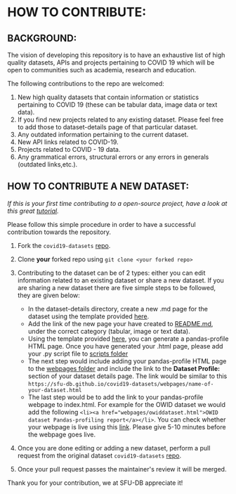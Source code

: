 # HOW TO CONTRIBUTE:

## BACKGROUND:


The vision of developing this repository is to have an exhaustive list of high quality datasets, APIs and projects pertaining to COVID 19 which will be open to communities such as academia, research and education.

The following contributions to the repo are welcomed:

1) New high quality datasets that contain information or statistics pertaining to COVID 19 (these can be tabular data, image data or text data). 
2) If you find new projects related to any existing dataset. Please feel free to add those to dataset-details page of that particular dataset.
3) Any outdated information pertaining to the current dataset.
4) New API links related to COVID-19.
5) Projects related to COVID - 19 data. 
6) Any grammatical errors, structural errors or any errors in generals (outdated links,etc.).


## HOW TO CONTRIBUTE A NEW DATASET:
_If this is your first time contributing to a open-source project, have a look at this great [tutorial](https://www.youtube.com/watch?v=dSl_qnWO104)._

Please follow this simple procedure in order to have a successful contribution towards the repository.

1) Fork the `covid19-datasets` [repo](https://github.com/sfu-db/covid19-datasets).
2) Clone **your** forked repo using `git clone <your forked repo>`
3) Contributing to the dataset can be of 2 types: either you can edit information related to an existing dataset or share a new dataset. If you are sharing a new dataset there are five simple steps to be followed, they are given below:
    * In the dataset-details directory, create a new .md page for the dataset using the template provided [here](https://github.com/sfu-db/covid19-datasets/blob/master/assets/dataset-details-template.md).
    * Add the link of the new page your have created to [README.md](https://github.com/sfu-db/covid19-datasets/blob/master/README.md), under the correct category (tabular, image or text data).
    * Using the template provided [here](https://github.com/sfu-db/covid19-datasets/blob/master/assets/pandas-profile-template.py), you can generate a pandas-profile HTML page. Once you have generated your .html page, please add your .py script file to [scripts folder](https://github.com/sfu-db/covid19-datasets/tree/master/scripts)
    * The next step would include adding your pandas-profile HTML page to the [webpages folder]() and include the link to the **Dataset Profile:** section of your dataset details page. The link would be similar to this `https://sfu-db.github.io/covid19-datasets/webpages/name-of-your-dataset.html`
    * The last step would be to add the link to your pandas-profile webpage to index.html. For example for the OWID dataset we would add the following `<li><a href="webpages/owiddataset.html">OWID dataset Pandas-profiling report</a></li>`. You can check whether your webpage is live using this [link](https://sfu-db.github.io/covid19-datasets/). Please give 5-10 minutes before the webpage goes live.
    
5) Once you are done editing or adding a new dataset, perform a pull request from the original dataset `covid19-datasets` [repo](https://github.com/sfu-db/covid19-datasets).
6) Once your pull request passes the maintainer's review it will be merged. 

Thank you for your contribution, we at SFU-DB appreciate it!
